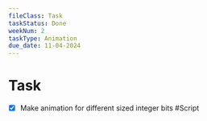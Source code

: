```yaml
---
fileClass: Task
taskStatus: Done
weekNum: 2
taskType: Animation
due_date: 11-04-2024
---
```


# Task
- [x] Make animation for different sized integer bits #Script 


 

